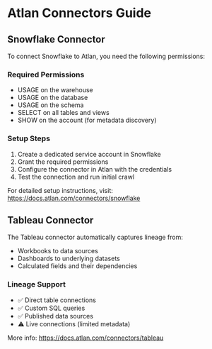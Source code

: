 # Atlan Connectors Guide

## Snowflake Connector

To connect Snowflake to Atlan, you need the following permissions:

### Required Permissions
- USAGE on the warehouse
- USAGE on the database
- USAGE on the schema
- SELECT on all tables and views
- SHOW on the account (for metadata discovery)

### Setup Steps
1. Create a dedicated service account in Snowflake
2. Grant the required permissions
3. Configure the connector in Atlan with the credentials
4. Test the connection and run initial crawl

For detailed setup instructions, visit: https://docs.atlan.com/connectors/snowflake

## Tableau Connector

The Tableau connector automatically captures lineage from:
- Workbooks to data sources
- Dashboards to underlying datasets
- Calculated fields and their dependencies

### Lineage Support
- ✅ Direct table connections
- ✅ Custom SQL queries
- ✅ Published data sources
- ⚠️ Live connections (limited metadata)

More info: https://docs.atlan.com/connectors/tableau